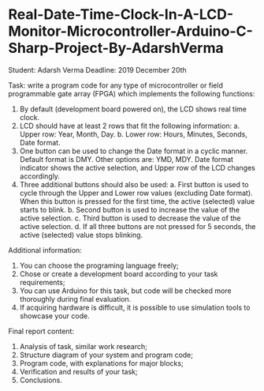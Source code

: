 # Real-Date-Time-Clock-In-A-LCD-Monitor-Microcontroller-Arduino-C-Sharp-Project-By-AdarshVerma

Student: Adarsh Verma
Deadline: 2019 December 20th

Task: write a program code for any type of microcontroller or field programmable gate array (FPGA) which implements the following functions:

1. By default (development board powered on), the LCD shows real time clock.
2. LCD should have at least 2 rows that fit the following information:
a. Upper row: Year, Month, Day.
b. Lower row: Hours, Minutes, Seconds, Date format.
3. One button can be used to change the Date format in a cyclic manner. Default format is DMY.
Other options are: YMD, MDY. Date format indicator shows the active selection, and Upper row of the LCD changes accordingly.
4. Three additional buttons should also be used:
a. First button is used to cycle through the Upper and Lower row values (excluding Date format). When this button is pressed for the first time, the active (selected) value starts to
blink.
b. Second button is used to increase the value of the active selection.
c. Third button is used to decrease the value of the active selection.
d. If all three buttons are not pressed for 5 seconds, the active (selected) value stops blinking.

Additional information:

1. You can choose the programing language freely;
2. Chose or create a development board according to your task requirements;
3. You can use Arduino for this task, but code will be checked more thoroughly during final evaluation.
4. If acquiring hardware is difficult, it is possible to use simulation tools to showcase your code.

Final report content:

1. Analysis of task, similar work research;
2. Structure diagram of your system and program code;
3. Program code, with explanations for major blocks;
4. Verification and results of your task;
5. Conclusions.